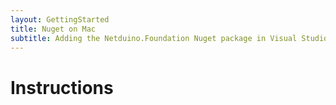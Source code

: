 ```yaml
---
layout: GettingStarted
title: Nuget on Mac
subtitle: Adding the Netduino.Foundation Nuget package in Visual Studio for Mac.
---
```


# Instructions